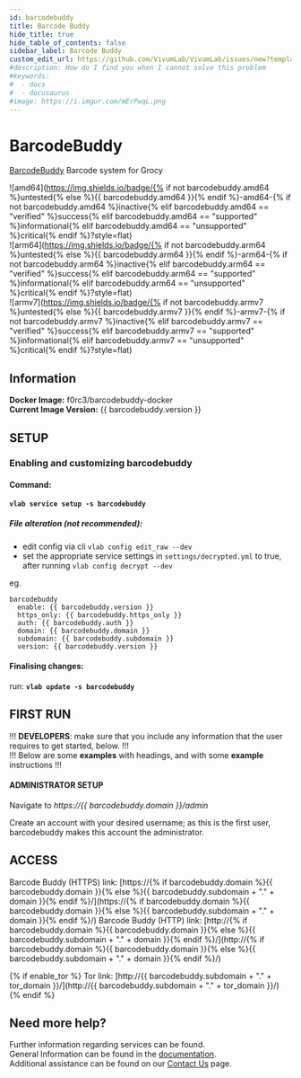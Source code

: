```yaml
---
id: barcodebuddy
title: Barcode Buddy
hide_title: true
hide_table_of_contents: false
sidebar_label: Barcode Buddy
custom_edit_url: https://github.com/VivumLab/VivumLab/issues/new?template=documentation.md
#description: How do I find you when I cannot solve this problem
#keywords:
#  - docs
#  - docusaurus
#image: https://i.imgur.com/mErPwqL.png
---
```


# BarcodeBuddy

[BarcodeBuddy](https://github.com/Forceu/barcodebuddy) Barcode system for Grocy

![amd64](https://img.shields.io/badge/{% if not barcodebuddy.amd64 %}untested{% else %}{{ barcodebuddy.amd64 }}{% endif %}-amd64-{% if not barcodebuddy.amd64 %}inactive{% elif barcodebuddy.amd64 == "verified" %}success{% elif barcodebuddy.amd64 == "supported" %}informational{% elif barcodebuddy.amd64 == "unsupported" %}critical{% endif %}?style=flat) <br />
![arm64](https://img.shields.io/badge/{% if not barcodebuddy.arm64 %}untested{% else %}{{ barcodebuddy.arm64 }}{% endif %}-arm64-{% if not barcodebuddy.arm64 %}inactive{% elif barcodebuddy.arm64 == "verified" %}success{% elif barcodebuddy.arm64 == "supported" %}informational{% elif barcodebuddy.arm64 == "unsupported" %}critical{% endif %}?style=flat) <br />
![armv7](https://img.shields.io/badge/{% if not barcodebuddy.armv7 %}untested{% else %}{{ barcodebuddy.armv7 }}{% endif %}-armv7-{% if not barcodebuddy.armv7 %}inactive{% elif barcodebuddy.armv7 == "verified" %}success{% elif barcodebuddy.armv7 == "supported" %}informational{% elif barcodebuddy.armv7 == "unsupported" %}critical{% endif %}?style=flat) <br />

## Information


**Docker Image:** f0rc3/barcodebuddy-docker <br />
**Current Image Version:** {{ barcodebuddy.version }}

## SETUP

### Enabling and customizing barcodebuddy

#### Command:

**`vlab service setup -s barcodebuddy`**

##### File alteration (not recommended):

- edit config via cli `vlab config edit_raw --dev`
- set the appropriate service settings in `settings/decrypted.yml` to true, after running `vlab config decrypt --dev`

eg.
```
barcodebuddy
  enable: {{ barcodebuddy.version }}
  https_only: {{ barcodebuddy.https_only }}
  auth: {{ barcodebuddy.auth }}
  domain: {{ barcodebuddy.domain }}
  subdomain: {{ barcodebuddy.subdomain }}
  version: {{ barcodebuddy.version }}
```

#### Finalising changes:

run: **`vlab update -s barcodebuddy`**

## FIRST RUN

!!! **DEVELOPERS**: make sure that you include any information that the user requires to get started, below. !!! <br />
!!! Below are some **examples** with headings, and with some **example** instructions !!!

#### ADMINISTRATOR SETUP

Navigate to *https://{{ barcodebuddy.domain }}/admin*

Create an account with your desired username; as this is the first user, barcodebuddy makes this account the administrator.

## ACCESS

Barcode Buddy (HTTPS) link: [https://{% if barcodebuddy.domain %}{{ barcodebuddy.domain }}{% else %}{{ barcodebuddy.subdomain + "." + domain }}{% endif %}/](https://{% if barcodebuddy.domain %}{{ barcodebuddy.domain }}{% else %}{{ barcodebuddy.subdomain + "." + domain }}{% endif %}/)
Barcode Buddy (HTTP) link: [http://{% if barcodebuddy.domain %}{{ barcodebuddy.domain }}{% else %}{{ barcodebuddy.subdomain + "." + domain }}{% endif %}/](http://{% if barcodebuddy.domain %}{{ barcodebuddy.domain }}{% else %}{{ barcodebuddy.subdomain + "." + domain }}{% endif %}/)

{% if enable_tor %}
Tor link: [http://{{ barcodebuddy.subdomain + "." + tor_domain }}/](http://{{ barcodebuddy.subdomain + "." + tor_domain }}/)
{% endif %}

## Need more help?
Further information regarding services can be found. <br />
General Information can be found in the [documentation](https://vivumlab.com/docs). <br />
Additional assistance can be found on our [Contact Us](https://vivumlab.com/docs/contact) page.
